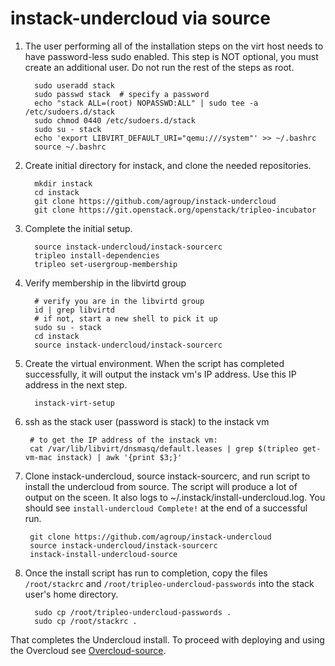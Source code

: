 instack-undercloud via source
=============================

1. The user performing all of the installation steps on the virt host needs to
   have password-less sudo enabled. This step is NOT optional, you must create an
   additional user. Do not run the rest of the steps as root.

         sudo useradd stack
         sudo passwd stack  # specify a password
         echo "stack ALL=(root) NOPASSWD:ALL" | sudo tee -a /etc/sudoers.d/stack
         sudo chmod 0440 /etc/sudoers.d/stack
         sudo su - stack
         echo 'export LIBVIRT_DEFAULT_URI="qemu:///system"' >> ~/.bashrc
         source ~/.bashrc

1. Create initial directory for instack, and clone the needed repositories.


         mkdir instack
         cd instack
         git clone https://github.com/agroup/instack-undercloud
         git clone https://git.openstack.org/openstack/tripleo-incubator


1. Complete the initial setup.

         source instack-undercloud/instack-sourcerc
         tripleo install-dependencies
         tripleo set-usergroup-membership


1. Verify membership in the libvirtd group

         # verify you are in the libvirtd group
         id | grep libvirtd
         # if not, start a new shell to pick it up
         sudo su - stack
         cd instack
         source instack-undercloud/instack-sourcerc


1. Create the virtual environment. When the script has completed successfully,
it will output the instack vm's IP address. Use this IP address in the next
step.

         instack-virt-setup

1. ssh as the stack user (password is stack) to the instack vm

        # to get the IP address of the instack vm:
        cat /var/lib/libvirt/dnsmasq/default.leases | grep $(tripleo get-vm-mac instack) | awk '{print $3;}'


1. Clone instack-undercloud, source instack-sourcerc, and run script to install the undercloud from
   source. The script will produce a lot of output on the sceen. It also logs to
   ~/.instack/install-undercloud.log. You should see `install-undercloud
   Complete!` at the end of a successful run. 
   
        git clone https://github.com/agroup/instack-undercloud
        source instack-undercloud/instack-sourcerc
        instack-install-undercloud-source

1. Once the install script has run to completion, copy the files
   `/root/stackrc` and `/root/tripleo-undercloud-passwords` into the stack user's home directory.

         sudo cp /root/tripleo-undercloud-passwords .
         sudo cp /root/stackrc .

That completes the Undercloud install. To proceed with deploying and using the
Overcloud see [Overcloud-source](Overcloud-source.md).
